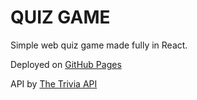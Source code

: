 # QUIZ GAME

Simple web quiz game made fully in React.

Deployed on [GitHub Pages](https://pabloc54.github.io/quiz)

API by [The Trivia API](https://the-trivia-api.com/)
